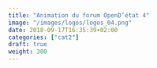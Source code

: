 ```yaml
---
title: "Animation du forum OpenD’état 4"
image: "/images/logos/logos_04.png"
date: 2018-09-17T16:35:39+02:00
categories: ["cat2"]
draft: true
weight: 300
---
```


